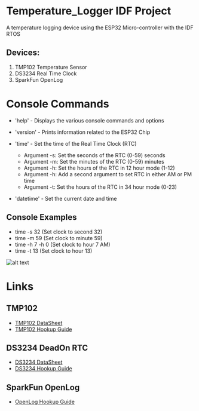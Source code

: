 # Temperature_Logger IDF Project
A temperature logging device using the ESP32 Micro-controller with the IDF RTOS

## Devices:

1. TMP102 Temperature Sensor
2. DS3234 Real Time Clock
3. SparkFun OpenLog

# Console Commands

* 'help' - Displays the various console commands and options

* 'version' - Prints information related to the ESP32 Chip
  
* 'time' - Set the time of the Real Time Clock (RTC)
  
  * Argument -s: Set the seconds of the RTC (0-59) seconds
  * Argument -m: Set the minutes of the RTC (0-59) minutes
  * Argument -h: Set the hours of the RTC in 12 hour mode (1-12)
  * Argument -h: Add a second argument to set RTC in either AM or PM time
  * Argument -t: Set the hours of the RTC in 34 hour mode (0-23) 

* 'datetime' - Set the current date and time

## Console Examples

* time -s 32 (Set clock to second 32)
* time -m 59 (Set clock to minute 59)
* time -h 7 -h 0 (Set clock to hour 7 AM)
* time -t 13 (Set clock to hour 13)

![alt text][console_cap1]

[console_cap1]: https://github.com/davidhudsont/Temperature_Logger_IDF/images/Console_Capture.JPG "Console Screen Capture"

# Links

## TMP102

* [TMP102 DataSheet](https://www.sparkfun.com/datasheets/Sensors/Temperature/tmp102.pdf)
* [TMP102 Hookup Guide](https://learn.sparkfun.com/tutorials/tmp102-digital-temperature-sensor-hookup-guide)

## DS3234 DeadOn RTC

* [DS3234 DataSheet](https://www.sparkfun.com/datasheets/BreakoutBoards/DS3234.pdf)
* [DS3234 Hookup Guide](https://learn.sparkfun.com/tutorials/deadon-rtc-breakout-hookup-guide)


## SparkFun OpenLog

* [OpenLog Hookup Guide](https://learn.sparkfun.com/tutorials/openlog-hookup-guide)
